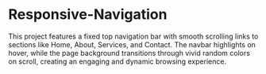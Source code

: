 # Responsive-Navigation
This project features a fixed top navigation bar with smooth scrolling links to sections like Home, About, Services, and Contact. The navbar highlights on hover, while the page background transitions through vivid random colors on scroll, creating an engaging and dynamic browsing experience.
